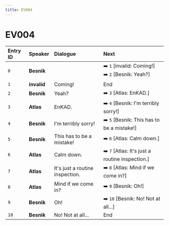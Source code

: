 ```yaml
---
title: EV004
---
```


# EV004


| Entry ID | Speaker | Dialogue | Next |
| :------- | :------ | :------- | :------------ |
| `0` | **Besnik** |  | ➡️ `1` \[invalid: Coming\!\]<br>➡️ `2` \[Besnik: Yeah?\] |
| `1` | **invalid** | Coming\! | End |
| `2` | **Besnik** | Yeah? | ➡️ `3` \[Atlas: EnKAD\.\] |
| `3` | **Atlas** | EnKAD\. | ➡️ `4` \[Besnik: I'm terribly sorry\!\] |
| `4` | **Besnik** | I'm terribly sorry\! | ➡️ `5` \[Besnik: This has to be a mistake\!\] |
| `5` | **Besnik** | This has to be a mistake\! | ➡️ `6` \[Atlas: Calm down\.\] |
| `6` | **Atlas** | Calm down\. | ➡️ `7` \[Atlas: It's just a routine inspection\.\] |
| `7` | **Atlas** | It's just a routine inspection\. | ➡️ `8` \[Atlas: Mind if we come in?\] |
| `8` | **Atlas** | Mind if we come in? | ➡️ `9` \[Besnik: Oh\!\] |
| `9` | **Besnik** | Oh\! | ➡️ `10` \[Besnik: No\! Not at all\.\.\.\] |
| `10` | **Besnik** | No\! Not at all\.\.\. | End |
